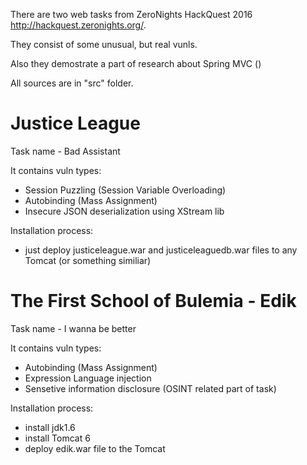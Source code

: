 There are two web tasks from ZeroNights HackQuest 2016 http://hackquest.zeronights.org/.

They consist of some unusual, but real vunls.

Also they demostrate a part of research about Spring MVC ()

All sources are in "src" folder.

# Justice League 
Task name -  Bad Assistant

It contains vuln types:
- Session Puzzling (Session Variable Overloading)
- Autobinding (Mass Assignment)
- Insecure JSON deserialization using XStream lib

Installation process:
- just deploy justiceleague.war and justiceleaguedb.war files to any Tomcat (or something similiar)

# The First School of Bulemia - Edik
Task name -  I wanna be better

It contains vuln types:
- Autobinding (Mass Assignment)
- Expression Language injection
- Sensetive information disclosure (OSINT related part of task)

Installation process:
- install jdk1.6
- install Tomcat 6
- deploy edik.war file to the Tomcat
